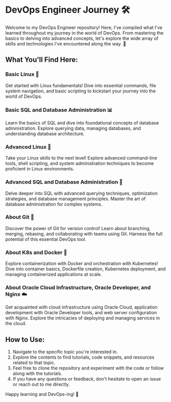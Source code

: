 # DevOps Engineer Journey 🛠️

Welcome to my DevOps Engineer repository! Here, I've compiled what I've learned throughout my journey in the world of DevOps. From mastering the basics to delving into advanced concepts, let's explore the wide array of skills and technologies I've encountered along the way. 🚀

## What You'll Find Here:

### Basic Linux 🐧
Get started with Linux fundamentals! Dive into essential commands, file system navigation, and basic scripting to kickstart your journey into the world of DevOps.

### Basic SQL and Database Administration 📊
Learn the basics of SQL and dive into foundational concepts of database administration. Explore querying data, managing databases, and understanding database architecture.

### Advanced Linux 🚀
Take your Linux skills to the next level! Explore advanced command-line tools, shell scripting, and system administration techniques to become proficient in Linux environments.

### Advanced SQL and Database Administration 💾
Delve deeper into SQL with advanced querying techniques, optimization strategies, and database management principles. Master the art of database administration for complex systems.

### About Git 🌳
Discover the power of Git for version control! Learn about branching, merging, rebasing, and collaborating with teams using Git. Harness the full potential of this essential DevOps tool.

### About K8s and Docker 🐳
Explore containerization with Docker and orchestration with Kubernetes! Dive into container basics, Dockerfile creation, Kubernetes deployment, and managing containerized applications at scale.

### About Oracle Cloud Infrastructure, Oracle Developer, and Nginx ☁️
Get acquainted with cloud infrastructure using Oracle Cloud, application development with Oracle Developer tools, and web server configuration with Nginx. Explore the intricacies of deploying and managing services in the cloud.

## How to Use:
1. Navigate to the specific topic you're interested in.
2. Explore the contents to find tutorials, code snippets, and resources related to that topic.
3. Feel free to clone the repository and experiment with the code or follow along with the tutorials.
4. If you have any questions or feedback, don't hesitate to open an issue or reach out to me directly.

Happy learning and DevOps-ing! 🌟



